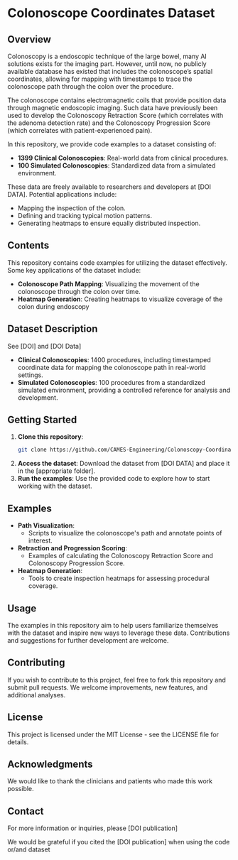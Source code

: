 # Colonoscope Coordinates Dataset

## Overview

Colonoscopy is a endoscopic technique of the large bowel, many AI solutions exists for the imaging part. However, until now, no publicly available database has existed that includes the colonoscope’s spatial coordinates, allowing for mapping with timestamps to trace the colonoscope path through the colon over the procedure.

The colonoscope contains electromagnetic coils that provide position data through magnetic endoscopic imaging. Such data have previously been used to develop the Colonoscopy Retraction Score (which correlates with the adenoma detection rate) and the Colonoscopy Progression Score (which correlates with patient-experienced pain).

In this repository, we provide code examples to a dataset consisting of:

- **1399 Clinical Colonoscopies**: Real-world data from clinical procedures.
- **100 Simulated Colonoscopies**: Standardized data from a simulated environment.

These data are freely available to researchers and developers at [DOI DATA]. Potential applications include:

- Mapping the inspection of the colon.
- Defining and tracking typical motion patterns.
- Generating heatmaps to ensure equally distributed inspection.

## Contents

This repository contains code examples for utilizing the dataset effectively. Some key applications of the dataset include:

- **Colonoscope Path Mapping**: Visualizing the movement of the colonoscope through the colon over time.
- **Heatmap Generation**: Creating heatmaps to visualize coverage of the colon during endoscopy

## Dataset Description
See [DOI] and [DOI Data]
- **Clinical Colonoscopies**: 1400 procedures, including timestamped coordinate data for mapping the colonoscope path in real-world settings.
- **Simulated Colonoscopies**: 100 procedures from a standardized simulated environment, providing a controlled reference for analysis and development.


## Getting Started

1. **Clone this repository**: 
   ```sh
   git clone https://github.com/CAMES-Engineering/Colonoscopy-Coordinates
   ```
2. **Access the dataset**: Download the dataset from [DOI DATA] and place it in the [appropriate folder].
3. **Run the examples**: Use the provided code to explore how to start working with the dataset.

## Examples

- **Path Visualization**: 
  - Scripts to visualize the colonoscope's path and annotate points of interest.
- **Retraction and Progression Scoring**: 
  - Examples of calculating the Colonoscopy Retraction Score and Colonoscopy Progression Score.
- **Heatmap Generation**: 
  - Tools to create inspection heatmaps for assessing procedural coverage.

## Usage

The examples in this repository aim to help users familiarize themselves with the dataset and inspire new ways to leverage these data. Contributions and suggestions for further development are welcome.

## Contributing

If you wish to contribute to this project, feel free to fork this repository and submit pull requests. We welcome improvements, new features, and additional analyses.

## License

This project is licensed under the MIT License - see the LICENSE file for details.

## Acknowledgments

We would like to thank the clinicians and patients who made this work possible. 

## Contact

For more information or inquiries, please [DOI publication]

We would be grateful if you cited the [DOI publication] when using the code or/and dataset
